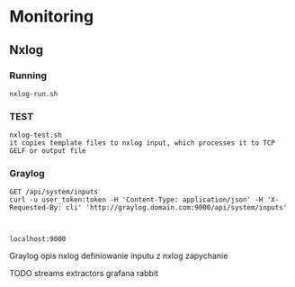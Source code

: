 # Monitoring

## Nxlog

### Running
```
nxlog-run.sh
```
### TEST
```
nxlog-test.sh
it copies template files to nxlog input, which processes it to TCP GELF or output file
```

### Graylog
``` 
GET /api/system/inputs
curl -u user_token:token -H 'Content-Type: application/json' -H 'X-Requested-By: cli' 'http://graylog.domain.com:9000/api/system/inputs'



localhost:9000

```


Graylog
opis
nxlog
definiowanie inputu z nxlog
zapychanie

TODO
streams
extractors
grafana
rabbit

